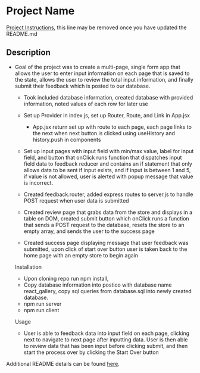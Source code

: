 # Project Name

[Project Instructions](./INSTRUCTIONS.md), this line may be removed once you have updated the README.md

## Description

- Goal of the project was to create a multi-page, single form app that allows the user to enter input information on each page that is saved to the state, allows the user to review the total input information, and finally submit their feedback which is posted to our database.
    - Took included database information, created database with provided information, noted values of each row for later use
    
    - Set up Provider in index.js, set up Router, Route, and Link in App.jsx
        - App.jsx return set up with route to each page, each page links to the next when
            next button is clicked using useHistory and history.push in components

    - Set up input pages with input field with min/max value, label for input field,    and button that onClick runs function that dispatches input field data to feedback reducer and contains an if statement that only allows data to be sent if input exists, and if input is between 1 and 5, if value is not allowed, user is alerted with popup message that value is incorrect.

    - Created feedback.router, added express routes to server.js to handle POST request when user data is submitted

    - Created review page that grabs data from the store and displays in a table on DOM, created submit button which onClick runs a function that sends a POST request to the database, resets the store to an empty array, and sends the user to the success page

    - Created success page displaying message that user feedback was submitted, upon click of start over button user is taken back to the home page with an empty store to begin again

    Installation
    - Upon cloning repo run npm install, 
    - Copy database information into postico with database name react_gallery, copy sql queries from database.sql into newly created database.
    - npm run server
    - npm run client

    Usage
    - User is able to feedback data into input field on each page, clicking next to navigate to next page after inputting data.  User is then able to review data that has been input before clicking submit, and then start the process over by clicking the Start Over button


Additional README details can be found [here](https://github.com/PrimeAcademy/readme-template/blob/master/README.md).
